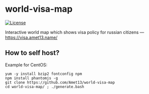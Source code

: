 world-visa-map
==============

[![License](https://img.shields.io/badge/license-GNU_GPLv3-green.svg)](https://www.gnu.org/licenses/gpl-3.0.html)

Interactive world map which shows visa policy for russian citizens — https://visa.amet13.name/

How to self host?
-----------------

Example for CentOS:
```
yum -y install bzip2 fontconfig npm
npm install phantomjs -g
git clone https://github.com/Amet13/world-visa-map
cd world-visa-map/ ; ./generate.bash
```